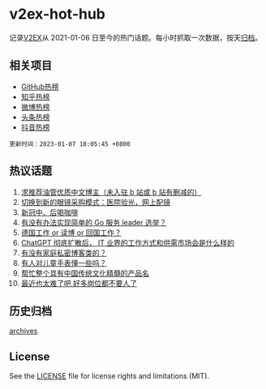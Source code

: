 # v2ex-hot-hub

 记录[V2EX](https://www.v2ex.com/)从 2021-01-06 日至今的热门话题。每小时抓取一次数据，按天[归档](archives)。
 
 ## 相关项目

- [GitHub热榜](https://github.com/snaildev/github-hot-hub)
- [知乎热榜](https://github.com/snaildev/zhihu-hot-hub)
- [微博热榜](https://github.com/snaildev/weibo-hot-hub)
- [头条热榜](https://github.com/snaildev/toutiao-hot-hub)
- [抖音热榜](https://github.com/snaildev/douyin-hot-hub)


 `更新时间：2023-01-07 18:05:45 +0800`

## 热议话题

1. [求推荐油管优质中文博主（未入驻 b 站或 b 站有删减的）](https://www.v2ex.com/t/907150)
1. [切换到新的眼镜采购模式：医院验光，网上配镜](https://www.v2ex.com/t/907144)
1. [新冠中、后喝咖啡](https://www.v2ex.com/t/907080)
1. [有没有办法实现简单的 Go 服务 leader 选举？](https://www.v2ex.com/t/907067)
1. [德国工作 or 读博 or 回国工作？](https://www.v2ex.com/t/907117)
1. [ChatGPT 彻底扩散后， IT 业界的工作方式和供需市场会是什么样的](https://www.v2ex.com/t/907132)
1. [有没有家庭私密博客类的？](https://www.v2ex.com/t/907121)
1. [有人对儿童手表懂一些吗？](https://www.v2ex.com/t/907142)
1. [帮忙整个具有中国传统文化精髓的产品名](https://www.v2ex.com/t/907158)
1. [最近也太难了吧,好多岗位都不要人了](https://www.v2ex.com/t/907072)

## 历史归档

[archives](archives)

## License

See the [LICENSE](LICENSE) file for license rights and limitations (MIT).
